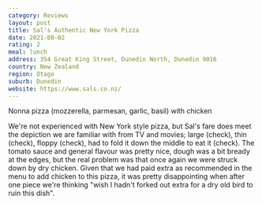```yaml
---
category: Reviews
layout: post
title: Sal's Authentic New York Pizza
date: 2021-08-02
rating: 2
meal: lunch
address: 354 Great King Street, Dunedin North, Dunedin 9016
country: New Zealand
region: Otago
suburb: Dunedin
website: https://www.sals.co.nz/
---
```

Nonna pizza (mozzerella, parmesan, garlic, basil) with chicken  

We're not experienced with New York style pizza, but Sal's fare does meet the depiction we are familiar with from TV and movies; large (check), thin (check), floppy (check), had to fold it down the middle to eat it (check). The tomato sauce and general flavour was pretty nice, dough was a bit bready at the edges, but the real problem was that once again we were struck down by dry chicken. Given that we had paid extra as recommended in the menu to add chicken to this pizza, it was pretty disappointing when after one piece we're thinking "wish I hadn't forked out extra for a dry old bird to ruin this dish". 
